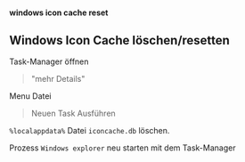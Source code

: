 #### windows icon cache reset

## Windows Icon Cache löschen/resetten

 Task-Manager öffnen

 > "mehr Details"

Menu Datei
 
 > Neuen Task Ausführen

 `%localappdata%` Datei `iconcache.db` löschen.

 Prozess `Windows explorer` neu starten mit dem Task-Manager